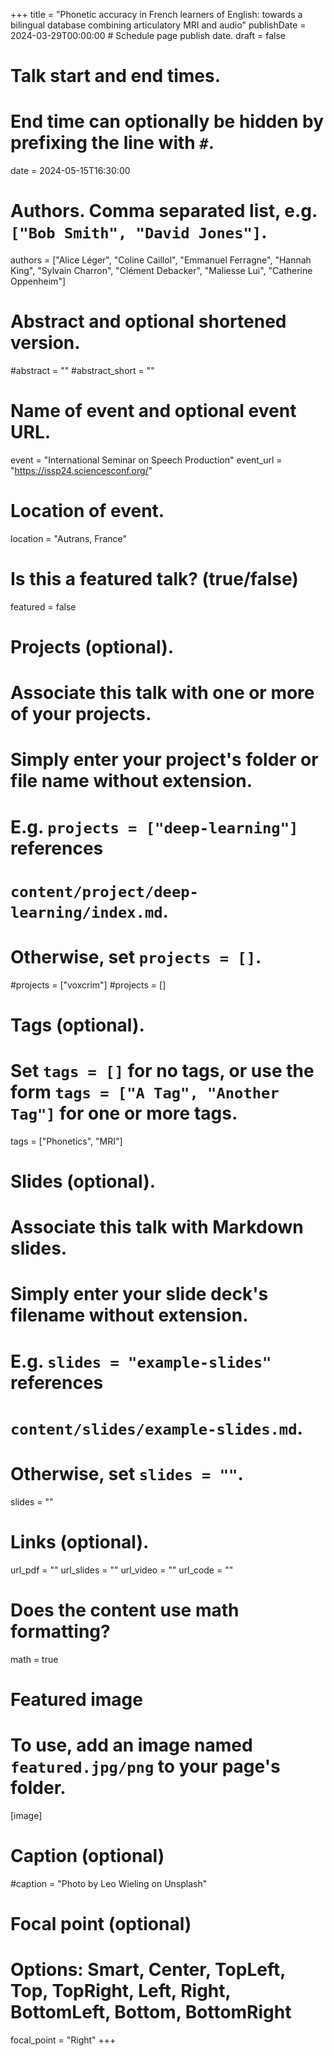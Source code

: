 +++
title = "Phonetic accuracy in French learners of English: towards a bilingual database combining articulatory MRI and audio"
publishDate = 2024-03-29T00:00:00  # Schedule page publish date.
draft = false

# Talk start and end times.
#   End time can optionally be hidden by prefixing the line with `#`.
date = 2024-05-15T16:30:00

# Authors. Comma separated list, e.g. `["Bob Smith", "David Jones"]`.
authors = ["Alice Léger", "Coline Caillol", "Emmanuel Ferragne", "Hannah King", "Sylvain Charron", "Clément Debacker", "Maliesse Lui", "Catherine Oppenheim"]

# Abstract and optional shortened version.
#abstract = ""
#abstract_short = ""

# Name of event and optional event URL.
event = "International Seminar on Speech Production"
event_url = "https://issp24.sciencesconf.org/"

# Location of event.
location = "Autrans, France"

# Is this a featured talk? (true/false)
featured = false

# Projects (optional).
#   Associate this talk with one or more of your projects.
#   Simply enter your project's folder or file name without extension.
#   E.g. `projects = ["deep-learning"]` references 
#   `content/project/deep-learning/index.md`.
#   Otherwise, set `projects = []`.
#projects = ["voxcrim"]
#projects = []

# Tags (optional).
#   Set `tags = []` for no tags, or use the form `tags = ["A Tag", "Another Tag"]` for one or more tags.
tags = ["Phonetics", "MRI"]

# Slides (optional).
#   Associate this talk with Markdown slides.
#   Simply enter your slide deck's filename without extension.
#   E.g. `slides = "example-slides"` references 
#   `content/slides/example-slides.md`.
#   Otherwise, set `slides = ""`.
slides = ""

# Links (optional).
url_pdf = ""
url_slides = ""
url_video = ""
url_code = ""

# Does the content use math formatting?
math = true

# Featured image
# To use, add an image named `featured.jpg/png` to your page's folder. 
[image]
  # Caption (optional)
  #caption = "Photo by Leo Wieling on Unsplash"

  # Focal point (optional)
  # Options: Smart, Center, TopLeft, Top, TopRight, Left, Right, BottomLeft, Bottom, BottomRight
  focal_point = "Right"
+++
